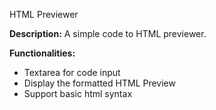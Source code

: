  HTML Previewer

**Description:** A simple code to HTML previewer.

**Functionalities:**

- Textarea for code input
- Display the formatted HTML Preview
- Support basic html syntax
